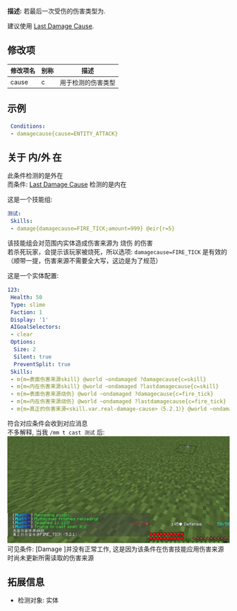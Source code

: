 **描述:** 若最后一次受伤的伤害类型为.

建议使用 [Last Damage Cause](/条件/lastdamagecause).

修改项
---

| 修改项名  | 别称           | 描述                      |
| --------- | -------------- | ------------------------- |
| cause | c | 用于检测的伤害类型 |

示例
---

```yaml
 Conditions:
 - damagecause{cause=ENTITY_ATTACK}
```
关于 内/外 在
---

此条件检测的是外在  
而条件: [Last Damage Cause](/条件/lastdamagecause) 检测的是内在

这是一个技能组:  
```yaml
测试:
 Skills:
 - damage{damagecause=FIRE_TICK;amount=999} @eir{r=5}
```
该技能组会对范围内实体造成伤害来源为 烧伤 的伤害  
若杀死玩家，会提示该玩家被烧死，所以选项: `damagecause=FIRE_TICK` 是有效的  
（顺带一提，伤害来源不需要全大写，这边是为了规范）

这是一个实体配置:  
```yaml
123:
 Health: 50
 Type: slime
 Faction: 1
 Display: '1'
 AIGoalSelectors:
 - clear
 Options:
  Size: 2
  Silent: true
  PreventSplit: true
 Skills:
 - m{m=表面伤害来源skill} @world ~ondamaged ?damagecause{c=skill}
 - m{m=内在伤害来源skill} @world ~ondamaged ?lastdamagecause{c=skill}
 - m{m=表面伤害来源烧伤} @world ~ondamaged ?damagecause{c=fire_tick}
 - m{m=内在伤害来源烧伤} @world ~ondamaged ?lastdamagecause{c=fire_tick}
 - m{m=真正的伤害来源<skill.var.real-damage-cause>（5.2.1）} @world ~ondamaged
```
符合对应条件会收到对应消息  
不多解释, 当我 `/mm t cast 测试` 后:  
![image](uploads/b3f9acb75875617f2c2d583b40c62970/image.png)  
可见条件: [Damage ]并没有正常工作, 这是因为该条件在伤害技能应用伤害来源时尚未更新所需读取的伤害来源

拓展信息
---

- 检测对象: 实体